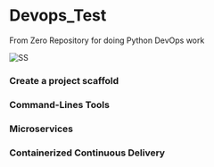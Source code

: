 # Devops_Test
From Zero Repository for doing Python DevOps work


![SS](https://user-images.githubusercontent.com/71041391/230740057-ea7e9aa1-3ddb-4a26-bd00-f1ca0f003caf.jpg)

### Create a project scaffold


### Command-Lines Tools

### Microservices

### Containerized Continuous Delivery

